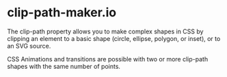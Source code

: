 # clip-path-maker.io

The clip-path property allows you to make complex shapes in CSS by clipping an element to a basic shape (circle, ellipse, polygon, or inset), or to an SVG source.

CSS Animations and transitions are possible with two or more clip-path shapes with the same number of points.
